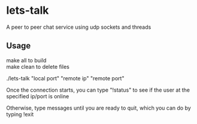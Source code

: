 # lets-talk

A peer to peer chat service using udp sockets and threads

## Usage

make all to build  
make clean to delete files  

./lets-talk "local port" "remote ip" "remote port"

Once the connection starts, you can type "!status" to see if the user at the specified ip/port is online  

Otherwise, type messages until you are ready to quit, which you can do by typing !exit